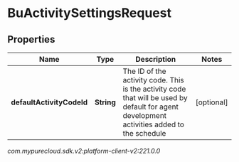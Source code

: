 # BuActivitySettingsRequest


## Properties

| Name | Type | Description | Notes |
| ------------ | ------------- | ------------- | ------------- |
| **defaultActivityCodeId** | **String** | The ID of the activity code. This is the activity code that will be used by default for agent development activities added to the schedule |  [optional] |




_com.mypurecloud.sdk.v2:platform-client-v2:221.0.0_
